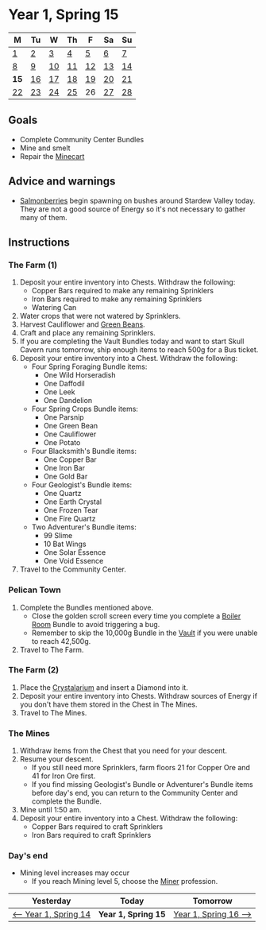 # Year 1, Spring 15

<style scoped>@import url("styles.css");</style>

| M                          | Tu                        | W                         | Th                        | F                         | Sa                        | Su                        |
| -------------------------- | ------------------------- | ------------------------- | ------------------------- |-------------------------- | ------------------------- | ------------------------- |
| [1](year-1-spring-1.md)    | [2](year-1-spring-2.md)   | [3](year-1-spring-3.md)   | [4](year-1-spring-4.md)   | [5](year-1-spring-5.md)   | [6](year-1-spring-6.md)   | [7](year-1-spring-7.md)   |
| [8](year-1-spring-8.md)    | [9](year-1-spring-9.md)   | [10](year-1-spring-10.md) | [11](year-1-spring-11.md) | [12](year-1-spring-12.md) | [13](year-1-spring-13.md) | [14](year-1-spring-14.md) |
| **15**                     | [16](year-1-spring-16.md) | [17](year-1-spring-17.md) | [18](year-1-spring-18.md) | [19](year-1-spring-19.md) | [20](year-1-spring-20.md) | [21](year-1-spring-21.md) |
| [22](year-1-spring-22.md)  | [23](year-1-spring-23.md) | [24](year-1-spring-24.md) | [25](year-1-spring-25.md) | <noguide>26</noguide>     | [27](year-1-spring-27.md) | [28](year-1-spring-28.md) |

## Goals

- Complete Community Center Bundles
- Mine and smelt
- Repair the [Minecart](https://stardewvalleywiki.com/Minecart)

## Advice and warnings

- [Salmonberries](https://stardewvalleywiki.com/Salmonberry) begin spawning on bushes around Stardew Valley today. They are not a good source of Energy so it's not necessary to gather many of them.

## Instructions

### The Farm (1)

1. Deposit your entire inventory into Chests. Withdraw the following:
   - Copper Bars required to make any remaining Sprinklers
   - Iron Bars required to make any remaining Sprinklers
   - Watering Can
2. Water crops that were not watered by Sprinklers.
3. Harvest Cauliflower and [Green Beans](https://stardewvalleywiki.com/Green_Bean).
4. Craft and place any remaining Sprinklers.
5. If you are completing the Vault Bundles today and want to start Skull Cavern runs tomorrow, ship enough items to reach 500g for a Bus ticket.
6. Deposit your entire inventory into a Chest. Withdraw the following:
   - Four Spring Foraging Bundle items:
     - One Wild Horseradish
     - One Daffodil
     - One Leek
     - One Dandelion
   - Four Spring Crops Bundle items:
     - One Parsnip
     - One Green Bean
     - One Cauliflower
     - One Potato
   - Four Blacksmith's Bundle items:
     - One Copper Bar
     - One Iron Bar
     - One Gold Bar
   - Four Geologist's Bundle items:
     - One Quartz
     - One Earth Crystal
     - One Frozen Tear
     - One Fire Quartz
   - Two Adventurer's Bundle items:
     - 99 Slime
     - 10 Bat Wings
     - One Solar Essence
     - One Void Essence
7. Travel to the Community Center.

### Pelican Town

1. Complete the Bundles mentioned above.
   - Close the golden scroll screen every time you complete a [Boiler Room](https://stardewvalleywiki.com/Bundles#Boiler_Room) Bundle to avoid triggering a bug.
   - Remember to skip the 10,000g Bundle in the [Vault](https://stardewvalleywiki.com/Bundles#Vault) if you were unable to reach 42,500g.
2. Travel to The Farm.

### The Farm (2)

1. Place the [Crystalarium](https://stardewvalleywiki.com/Crystalarium) and insert a Diamond into it.
2. Deposit your entire inventory into Chests. Withdraw sources of Energy if you don't have them stored in the Chest in The Mines.
3. Travel to The Mines.

### The Mines

1. Withdraw items from the Chest that you need for your descent.
2. Resume your descent.
   - If you still need more Sprinklers, farm floors 21 for Copper Ore and 41 for Iron Ore first.
   - If you find missing Geologist's Bundle or Adventurer's Bundle items before day's end, you can return to the Community Center and complete the Bundle.
3. Mine until 1:50 am.
4. Deposit your entire inventory into a Chest. Withdraw the following:
   - Copper Bars required to craft Sprinklers
   - Iron Bars required to craft Sprinklers

### Day's end

- Mining level increases may occur
  - If you reach Mining level 5, choose the [Miner](https://stardewvalleywiki.com/Mining/Skill) profession.

| Yesterday                                   | Today                 | Tomorrow                                    |
| ------------------------------------------- | --------------------- | ------------------------------------------- |
| [⟵ Year 1, Spring 14](year-1-spring-14.md) | **Year 1, Spring 15** | [Year 1, Spring 16 ⟶](year-1-spring-16.md) |
